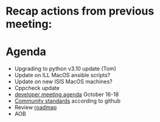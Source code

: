 # Recap actions from previous meeting:


# Agenda
- Upgrading to python v3.10 update (Tom)
- Update on ILL MacOS ansible scripts?
- Update on new ISIS MacOS machines?
- Cppcheck update
- [developer meeting agenda](https://github.com/mantidproject/workshops/blob/main/developer/2023-10/agenda.md) October 16-18
- [Community standards](https://github.com/mantidproject/mantid/community) according to github
- Review [roadmap](https://github.com/mantidproject/roadmap/projects/1)
- AOB
